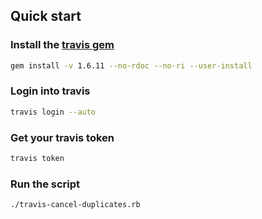 Quick start
-----
### Install the [travis gem](https://github.com/travis-ci/travis.rb)

```bash
gem install -v 1.6.11 --no-rdoc --no-ri --user-install
```

### Login into travis

```bash
travis login --auto
```


### Get your travis token

```bash
travis token
```

### Run the script
```bash
./travis-cancel-duplicates.rb
```
